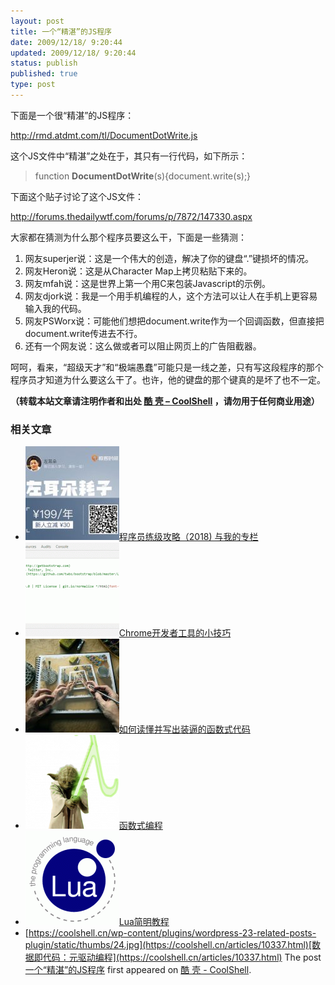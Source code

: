```yaml
---
layout: post
title: 一个“精湛”的JS程序
date: 2009/12/18/ 9:20:44
updated: 2009/12/18/ 9:20:44
status: publish
published: true
type: post
---
```


下面是一个很“精湛”的JS程序：


<http://rmd.atdmt.com/tl/DocumentDotWrite.js>


这个JS文件中“精湛”之处在于，其只有一行代码，如下所示：



> function **DocumentDotWrite**(s){document.write(s);}
> 
> 


下面这个贴子讨论了这个JS文件：  

<http://forums.thedailywtf.com/forums/p/7872/147330.aspx>


大家都在猜测为什么那个程序员要这么干，下面是一些猜测：


1. 网友superjer说：这是一个伟大的创造，解决了你的键盘“.”键损坏的情况。
2. 网友Heron说：这是从Character Map上拷贝粘贴下来的。
3. 网友mfah说：这是世界上第一个用C来包装Javascript的示例。
4. 网友djork说：我是一个用手机编程的人，这个方法可以让人在手机上更容易输入我的代码。
5. 网友PSWorx说：可能他们想把document.write作为一个回调函数，但直接把document.write传进去不行。
6. 还有一个网友说：这么做或者可以阻止网页上的广告阻截器。


呵呵，看来，“超级天才”和“极端愚蠢”可能只是一线之差，只有写这段程序的那个程序员才知道为什么要这么干了。也许，他的键盘的那个键真的是坏了也不一定。



**（转载本站文章请注明作者和出处 [酷 壳 – CoolShell](https://coolshell.cn/) ，请勿用于任何商业用途）**



### 相关文章

* [![程序员练级攻略（2018)  与我的专栏](../wp-content/uploads/2018/05/300x262-150x150.jpg)](https://coolshell.cn/articles/18360.html)[程序员练级攻略（2018) 与我的专栏](https://coolshell.cn/articles/18360.html)
* [![Chrome开发者工具的小技巧](../wp-content/uploads/2017/01/pretty-code-150x150.gif)](https://coolshell.cn/articles/17634.html)[Chrome开发者工具的小技巧](https://coolshell.cn/articles/17634.html)
* [![如何读懂并写出装逼的函数式代码](../wp-content/uploads/2016/10/drawing-recursive-150x150.jpg)](https://coolshell.cn/articles/17524.html)[如何读懂并写出装逼的函数式代码](https://coolshell.cn/articles/17524.html)
* [![函数式编程](../wp-content/uploads/2013/12/yoda-lambda-150x150.png)](https://coolshell.cn/articles/10822.html)[函数式编程](https://coolshell.cn/articles/10822.html)
* [![Lua简明教程](../wp-content/uploads/2013/12/lua-150x150.gif)](https://coolshell.cn/articles/10739.html)[Lua简明教程](https://coolshell.cn/articles/10739.html)
* [https://coolshell.cn/wp-content/plugins/wordpress-23-related-posts-plugin/static/thumbs/24.jpg](https://coolshell.cn/articles/10337.html)[数据即代码：元驱动编程](https://coolshell.cn/articles/10337.html)
The post [一个“精湛”的JS程序](https://coolshell.cn/articles/1973.html) first appeared on [酷 壳 - CoolShell](https://coolshell.cn).